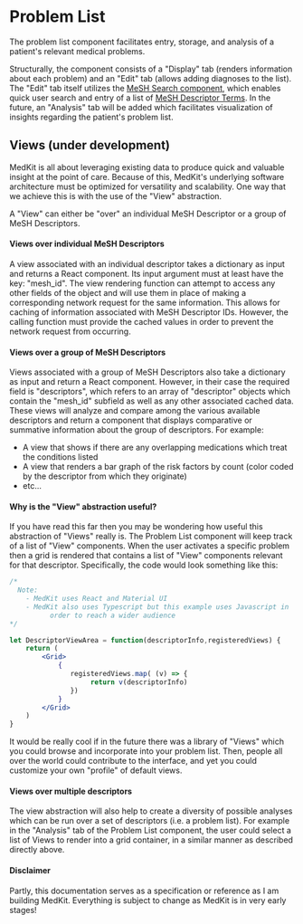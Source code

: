 # Problem List

The problem list component facilitates entry, storage, and analysis of a patient's relevant medical problems.

Structurally, the component consists of a "Display" tab \(renders information about each problem\) and an "Edit" tab \(allows adding diagnoses to the list\). The "Edit" tab itself utilizes the [MeSH Search component](https://alukosheun.gitbook.io/medkit/documentation/components/mesh-search), which enables quick user search and entry of a list of [MeSH Descriptor Terms](https://www.nlm.nih.gov/mesh/intro_record_types.html). In the future, an "Analysis" tab will be added which facilitates visualization of insights regarding the patient's problem list. 

## Views \(under development\)

MedKit is all about leveraging existing data to produce quick and valuable insight at the point of care. Because of this, MedKit's underlying software architecture must be optimized for versatility and scalability. One way that we achieve this is with the use of the "View" abstraction. 

A "View" can either be "over" an individual MeSH Descriptor or a group of MeSH Descriptors. 

#### Views over individual MeSH Descriptors 

A view associated with an individual descriptor takes a dictionary as input and returns a React component. Its input argument must at least have the key: "mesh\_id". The view rendering function can attempt to access any other fields of the object and will use them in place of making a corresponding network request for the same information. This allows for caching of information associated with MeSH Descriptor IDs. However, the calling function must provide the cached values in order to prevent the network request from occurring.

#### Views over a group of MeSH Descriptors

Views associated with a group of MeSH Descriptors also take a dictionary as input and return a React component. However, in their case the required field is "descriptors", which refers to an array of "descriptor" objects which contain the "mesh\_id" subfield as well as any other associated cached data. These views will analyze and compare among the various available descriptors and return a component that displays comparative or summative information about the group of descriptors. For example:

* A view that shows if there are any overlapping medications which treat the conditions listed 
* A view that renders a bar graph of the risk factors by count \(color coded by the descriptor from which they originate\) 
* etc... 

#### Why is the "View" abstraction useful? 

If you have read this far then you may be wondering how useful this abstraction of "Views" really is. The Problem List component will keep track of a list of "View" components. When the user activates a specific problem then a grid is rendered that contains a list of "View" components relevant for that descriptor. Specifically, the code would look something like this: 

```jsx
/* 
  Note: 
    - MedKit uses React and Material UI
    - MedKit also uses Typescript but this example uses Javascript in 
          order to reach a wider audience 
*/ 

let DescriptorViewArea = function(descriptorInfo,registeredViews) {
    return ( 
        <Grid> 
            {
               registeredViews.map( (v) => {
                    return v(descriptorInfo)
               }) 
            } 
        </Grid> 
    )
}     
```

It would be really cool if in the future there was a library of "Views" which you could browse and incorporate into your problem list. Then, people all over the world could contribute to the interface, and yet you could customize your own "profile" of default views. 

#### Views over multiple descriptors 

The view abstraction will also help to create a diversity of possible analyses which can be run over a set of descriptors \(i.e. a problem list\). For example in the "Analysis" tab of the Problem List component, the user could select a list of Views to render into a grid container, in a similar manner as described directly above. 

#### Disclaimer 

Partly, this documentation serves as a specification or reference as I am building MedKit. Everything is subject to change as MedKit is in very early stages! 





